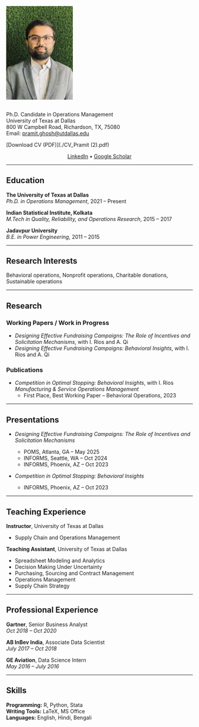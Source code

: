 <img src="./Pramit.jpeg" alt="Profile photo" width="180" style="margin-bottom: 1em;">

Ph.D. Candidate in Operations Management  
University of Texas at Dallas  
800 W Campbell Road, Richardson, TX, 75080  
Email: [pramit.ghosh@utdallas.edu](mailto:pramit.ghosh@utdallas.edu)

[Download CV (PDF)](./CV_Pramit (2).pdf)

<p align="center">
  <a href="https://linkedin.com/in/pramit-ghosh-a4b5a410b/" target="_blank">LinkedIn</a> •
  <a href="https://scholar.google.com/citations?user=XXXXXX" target="_blank">Google Scholar</a>
</p>

---

## Education

**The University of Texas at Dallas**  
_Ph.D. in Operations Management_, 2021 – Present

**Indian Statistical Institute, Kolkata**  
_M.Tech in Quality, Reliability, and Operations Research_, 2015 – 2017

**Jadavpur University**  
_B.E. in Power Engineering_, 2011 – 2015

---

## Research Interests

Behavioral operations, Nonprofit operations, Charitable donations, Sustainable operations

---

## Research

### Working Papers / Work in Progress

- *Designing Effective Fundraising Campaigns: The Role of Incentives and Solicitation Mechanisms*, with I. Rios and A. Qi  
- *Designing Effective Fundraising Campaigns: Behavioral Insights*, with I. Rios and A. Qi

### Publications

- *Competition in Optimal Stopping: Behavioral Insights*, with I. Rios  
  _Manufacturing & Service Operations Management_  
   - First Place, Best Working Paper – Behavioral Operations, 2023

---

## Presentations

- *Designing Effective Fundraising Campaigns: The Role of Incentives and Solicitation Mechanisms*  
  - POMS, Atlanta, GA – May 2025  
  - INFORMS, Seattle, WA – Oct 2024  
  - INFORMS, Phoenix, AZ – Oct 2023

- *Competition in Optimal Stopping: Behavioral Insights*  
  - INFORMS, Phoenix, AZ – Oct 2023

---

## Teaching Experience

**Instructor**, University of Texas at Dallas  
- Supply Chain and Operations Management

**Teaching Assistant**, University of Texas at Dallas  
- Spreadsheet Modeling and Analytics  
- Decision Making Under Uncertainty  
- Purchasing, Sourcing and Contract Management  
- Operations Management  
- Supply Chain Strategy

---

## Professional Experience

**Gartner**, Senior Business Analyst  
_Oct 2018 – Oct 2020_

**AB InBev India**, Associate Data Scientist  
_July 2017 – Oct 2018_

**GE Aviation**, Data Science Intern  
_May 2016 – July 2016_

---

## Skills

**Programming:** R, Python, Stata  
**Writing Tools:** LaTeX, MS Office  
**Languages:** English, Hindi, Bengali
